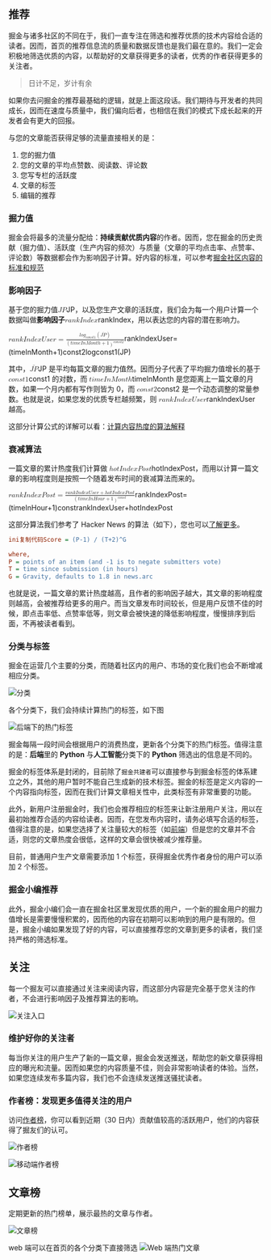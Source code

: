 ## 推荐

掘金与诸多社区的不同在于，我们一直专注在筛选和推荐优质的技术内容给合适的读者。因而，首页的推荐信息流的质量和数据反馈也是我们最在意的。我们一定会积极地筛选优质的内容，以帮助好的文章获得更多的读者，优秀的作者获得更多的关注者。

> 日计不足，岁计有余

如果你去问掘金的推荐最基础的逻辑，就是上面这段话。我们期待与开发者的共同成长，因而在速度与质量中，我们偏向后者，也相信在我们的模式下成长起来的开发者会有更大的回报。

与您的文章能否获得足够的流量直接相关的是：

1. 您的掘力值
2. 您的文章的平均点赞数、阅读数、评论数
3. 您写专栏的活跃度
4. 文章的标签
5. 编辑的推荐

### 掘力值

掘金会将最多的流量分配给：**持续贡献优质内容**的作者。因而，您在掘金的历史贡献（掘力值）、活跃度（生产内容的频次）与质量（文章的平均点击率、点赞率、评论数）等数据都会作为影响因子计算。好内容的标准，可以参考[掘金社区内容的标准和规范](https://juejin.cn/book/6844733795329900551/section/6844733795380232199 "https://juejin.cn/book/6844733795329900551/section/6844733795380232199")

### 影响因子

基于您的掘力值<math><semantics><mrow><mi>J</mi><mi>P</mi></mrow><annotation>JP</annotation></semantics></math>JP，以及您生产文章的活跃度，我们会为每一个用户计算一个数据叫做**影响因子**<math><semantics><mrow><mi>r</mi><mi>a</mi><mi>n</mi><mi>k</mi><mi>I</mi><mi>n</mi><mi>d</mi><mi>e</mi><mi>x</mi></mrow><annotation>rankIndex</annotation></semantics></math>rankIndex，用以表达您的内容的潜在影响力。

<math><semantics><mrow><mi>r</mi><mi>a</mi><mi>n</mi><mi>k</mi><mi>I</mi><mi>n</mi><mi>d</mi><mi>e</mi><mi>x</mi><mi>U</mi><mi>s</mi><mi>e</mi><mi>r</mi><mo>\=</mo><mfrac><mrow><mi>l</mi><mi>o</mi><msub><mi>g</mi><mrow><mi>c</mi><mi>o</mi><mi>n</mi><mi>s</mi><mi>t</mi><mn>1</mn></mrow></msub><mrow><mo>(</mo><mover><mrow><mi>J</mi><mi>P</mi></mrow><mo>‾</mo></mover><mo>)</mo></mrow></mrow><mrow><mo>(</mo><mi>t</mi><mi>i</mi><mi>m</mi><mi>e</mi><mi>I</mi><mi>n</mi><mi>M</mi><mi>o</mi><mi>n</mi><mi>t</mi><mi>h</mi><mo>+</mo><mn>1</mn><msup><mo>)</mo><mrow><mi>c</mi><mi>o</mi><mi>n</mi><mi>s</mi><mi>t</mi><mn>2</mn></mrow></msup></mrow></mfrac></mrow><annotation>rankIndexUser = \\frac{log\_{const1}{(\\overline{JP})}}{ (timeInMonth + 1)^{const2}}</annotation></semantics></math>rankIndexUser\=(timeInMonth+1)const2logconst1​(JP)​

其中，<math><semantics><mrow><mover><mrow><mi>J</mi><mi>P</mi></mrow><mo>‾</mo></mover></mrow><annotation>\\overline{JP}</annotation></semantics></math>JP 是平均每篇文章的掘力值然。因而分子代表了平均掘力值增长的基于 <math><semantics><mrow><mi>c</mi><mi>o</mi><mi>n</mi><mi>s</mi><mi>t</mi><mn>1</mn></mrow><annotation>const1</annotation></semantics></math>const1 的对数，而 <math><semantics><mrow><mi>t</mi><mi>i</mi><mi>m</mi><mi>e</mi><mi>I</mi><mi>n</mi><mi>M</mi><mi>o</mi><mi>n</mi><mi>t</mi><mi>h</mi></mrow><annotation>timeInMonth</annotation></semantics></math>timeInMonth 是您距离上一篇文章的月数，如果一个月内都有写作则皆为 0，而 <math><semantics><mrow><mi>c</mi><mi>o</mi><mi>n</mi><mi>s</mi><mi>t</mi><mn>2</mn></mrow><annotation>const2</annotation></semantics></math>const2 是一个动态调整的常量参数。也就是说，如果您发的优质专栏越频繁，则 <math><semantics><mrow><mi>r</mi><mi>a</mi><mi>n</mi><mi>k</mi><mi>I</mi><mi>n</mi><mi>d</mi><mi>e</mi><mi>x</mi><mi>U</mi><mi>s</mi><mi>e</mi><mi>r</mi></mrow><annotation>rankIndexUser</annotation></semantics></math>rankIndexUser 越高。

这部分计算公式的详解可以看：[计算内容热度的算法解释](https://juejin.cn/post/6844903833856901133 "https://juejin.cn/post/6844903833856901133")

### 衰减算法

一篇文章的累计热度我们计算做 <math><semantics><mrow><mi>h</mi><mi>o</mi><mi>t</mi><mi>I</mi><mi>n</mi><mi>d</mi><mi>e</mi><mi>x</mi><mi>P</mi><mi>o</mi><mi>s</mi><mi>t</mi></mrow><annotation>hotIndexPost</annotation></semantics></math>hotIndexPost，而用以计算一篇文章的影响程度则是按照一个随着发布时间的衰减算法而来的。

<math><semantics><mrow><mi>r</mi><mi>a</mi><mi>n</mi><mi>k</mi><mi>I</mi><mi>n</mi><mi>d</mi><mi>e</mi><mi>x</mi><mi>P</mi><mi>o</mi><mi>s</mi><mi>t</mi><mo>\=</mo><mfrac><mrow><mi>r</mi><mi>a</mi><mi>n</mi><mi>k</mi><mi>I</mi><mi>n</mi><mi>d</mi><mi>e</mi><mi>x</mi><mi>U</mi><mi>s</mi><mi>e</mi><mi>r</mi><mo>+</mo><mi>h</mi><mi>o</mi><mi>t</mi><mi>I</mi><mi>n</mi><mi>d</mi><mi>e</mi><mi>x</mi><mi>P</mi><mi>o</mi><mi>s</mi><mi>t</mi></mrow><mrow><mo>(</mo><mi>t</mi><mi>i</mi><mi>m</mi><mi>e</mi><mi>I</mi><mi>n</mi><mi>H</mi><mi>o</mi><mi>u</mi><mi>r</mi><mo>+</mo><mn>1</mn><msup><mo>)</mo><mrow><mi>c</mi><mi>o</mi><mi>n</mi><mi>s</mi><mi>t</mi></mrow></msup></mrow></mfrac></mrow><annotation>rankIndexPost = \\frac{rankIndexUser + hotIndexPost}{(timeInHour + 1)^{const}}</annotation></semantics></math>rankIndexPost\=(timeInHour+1)constrankIndexUser+hotIndexPost​

这部分算法我们参考了 Hacker News 的算法（如下），您也可以[了解更多](https://link.juejin.cn?target=https%3A%2F%2Fmedium.com%2Fhacking-and-gonzo%2Fhow-hacker-news-ranking-algorithm-works-1d9b0cf2c08d "https://medium.com/hacking-and-gonzo/how-hacker-news-ranking-algorithm-works-1d9b0cf2c08d")。

```ini
ini复制代码Score = (P-1) / (T+2)^G

where,
P = points of an item (and -1 is to negate submitters vote)
T = time since submission (in hours)
G = Gravity, defaults to 1.8 in news.arc
```

也就是说，一篇文章的累计热度越高，且作者的影响因子越大，其文章的影响程度则越高，会被推荐给更多的用户。而当文章发布时间较长，但是用户反馈不佳的时候，即点击率低、点赞率低等，则文章会被快速的降低影响程度，慢慢排序到后面，不再被读者看到。

### 分类与标签

掘金在运营几个主要的分类，而随着社区内的用户、市场的变化我们也会不断增减相应分类。

![分类](https://p1-jj.byteimg.com/tos-cn-i-t2oaga2asx/gold-user-assets/2019/4/12/16a1098558d551cf~tplv-t2oaga2asx-jj-mark:1512:0:0:0:q75.avis)

各个分类下，我们会持续计算热门的标签，如下图

![后端下的热门标签](https://p1-jj.byteimg.com/tos-cn-i-t2oaga2asx/gold-user-assets/2019/4/12/16a10992ab134ebf~tplv-t2oaga2asx-jj-mark:1512:0:0:0:q75.avis)

掘金每隔一段时间会根据用户的消费热度，更新各个分类下的热门标签。值得注意的是：**后端**里的 **Python** 与**人工智能**分类下的 **Python** 筛选出的信息是不同的。

掘金的标签体系是封闭的，目前除了`掘金共建者`可以直接参与到掘金标签的体系建立之外，其他的用户暂时不能自己生成新的技术标签。掘金的标签是定义内容的一个内容指向标签，因而在我们计算文章相关性中，此类标签有非常重要的功能。

此外，新用户注册掘金时，我们也会推荐相应的标签来让新注册用户关注，用以在最初始推荐合适的内容给读者。因而，在您发布内容时，请务必填写合适的标签，值得注意的是，如果您选择了关注量较大的标签（如[前端](https://juejin.cn/tag/%E5%89%8D%E7%AB%AF "https://juejin.cn/tag/%E5%89%8D%E7%AB%AF")）但是您的文章并不合适，则您的文章热度会很低，这样的文章会很快被减少推荐量。

目前，普通用户生产文章需要添加 1 个标签，获得掘金优秀作者身份的用户可以添加 2 个标签。

### 掘金小编推荐

此外，掘金小编们会一直在掘金社区里发现优质的用户，一个新的掘金用户的掘力值增长是需要慢慢积累的，因而他的内容在初期可以影响到的用户是有限的。但是，掘金小编如果发现了好的内容，可以直接推荐您的文章到更多的读者，我们坚持严格的筛选标准。

## 关注

每一个掘友可以直接通过关注来阅读内容，而这部分内容是完全基于您关注的作者，不会进行影响因子及推荐算法的影响。

![关注入口](https://p1-jj.byteimg.com/tos-cn-i-t2oaga2asx/gold-user-assets/2019/4/12/16a109e62c3537ea~tplv-t2oaga2asx-jj-mark:1512:0:0:0:q75.avis)

### 维护好你的关注者

每当你关注的用户生产了新的一篇文章，掘金会发送推送，帮助您的新文章获得相应的曝光和流量。因而如果您的内容质量不佳，则会非常影响读者的体验。当然，如果您连续发布多篇内容，我们也不会连续发送推送骚扰读者。

### 作者榜：发现更多值得关注的用户

访问[作者榜](https://juejin.cn/recommendation/authors/recommended "https://juejin.cn/recommendation/authors/recommended")，你可以看到近期（30 日内）贡献值较高的活跃用户，他们的内容获得了掘友们的认可。

![作者榜](https://p1-jj.byteimg.com/tos-cn-i-t2oaga2asx/gold-user-assets/2019/5/27/16af80c72db041a9~tplv-t2oaga2asx-jj-mark:1512:0:0:0:q75.avis)

![移动端作者榜](https://p1-jj.byteimg.com/tos-cn-i-t2oaga2asx/gold-user-assets/2019/5/27/16af80a318648f24~tplv-t2oaga2asx-jj-mark:1512:0:0:0:q75.avis)

## 文章榜

定期更新的热门榜单，展示最热的文章与作者。

![文章榜](https://p1-jj.byteimg.com/tos-cn-i-t2oaga2asx/gold-user-assets/2019/5/27/16af80a8c3d1f876~tplv-t2oaga2asx-jj-mark:1512:0:0:0:q75.avis)

web 端可以在首页的各个分类下直接筛选 ![Web 端热门文章](https://p1-jj.byteimg.com/tos-cn-i-t2oaga2asx/gold-user-assets/2019/5/27/16af80d70812e9e5~tplv-t2oaga2asx-jj-mark:1512:0:0:0:q75.avis)